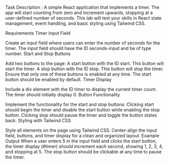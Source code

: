 Task Description :
A simple React application that implements a timer. The app will start counting from zero and increment upwards, stopping at a user-defined number of seconds. This lab will test your skills in React state management, event handling, and basic styling using Tailwind CSS.

Requirements
Timer Input Field

Create an input field where users can enter the number of seconds for the timer.
The input field should have the ID seconds-input and be of type number.
Start and Stop Buttons

Add two buttons to the page:
A start button with the ID start. This button will start the timer.
A stop button with the ID stop. This button will stop the timer.
Ensure that only one of these buttons is enabled at any time. The start button should be enabled by default.
Timer Display

Include a div element with the ID timer to display the current timer count.
The timer should initially display 0.
Button Functionality

Implement the functionality for the start and stop buttons:
Clicking start should begin the timer and disable the start button while enabling the stop button.
Clicking stop should pause the timer and toggle the button states back.
Styling with Tailwind CSS

Style all elements on the page using Tailwind CSS.
Center-align the input field, buttons, and timer display for a clean and organized layout.
Example Output
When a user enters 5 in the input field and clicks the start button, the timer display (#timer) should increment each second, showing 1, 2, 3, 4, and stopping at 5. The stop button should be clickable at any time to pause the timer.